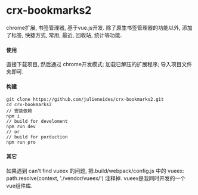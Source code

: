 crx-bookmarks2
===============

chrome扩展, 书签管理器, 基于vue.js开发.
除了原生书签管理器的功能以外, 添加了标签, 快捷方式, 常用, 最近, 回收站, 统计等功能.

#### 使用
直接下载项目, 然后通过 chrome开发模式; 加载已解压的扩展程序; 导入项目文件夹即可.

#### 构建
```shell
git clone https://github.com/julieneides/crx-bookmarks2.git
cd crx-bookmarks2
// 安装依赖
npm i
// build for develoment
npm run dev
// or
// build for porduction
npm run pro
```

####  其它
如果遇到 can't find vueex 的问题, 把.build/webpack/config.js 中的 vueex: path.resolve(context, './vendor/vueex/') 注释掉.
vueex是我同时开发的一个vue组件库.

